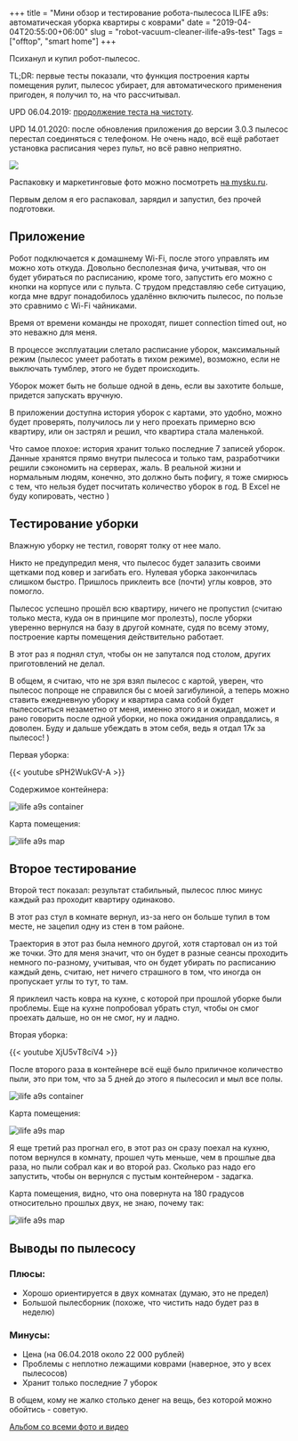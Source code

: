 +++
title = "Мини обзор и тестирование робота-пылесоса ILIFE a9s: автоматическая уборка квартиры с коврами"
date = "2019-04-04T20:55:00+06:00"
slug = "robot-vacuum-cleaner-ilife-a9s-test"
Tags = ["offtop", "smart home"]
+++

Психанул и купил робот-пылесос.

TL;DR: первые тесты показали, что функция построения карты помещения рулит, пылесос убирает, для автоматического применения пригоден, я получил то, на что рассчитывал.

UPD 06.04.2019: [продолжение теста на чистоту](/blog/2019/04/06/ilife-a9s-stress-test/).

UPD 14.01.2020: после обновления приложения до версии 3.0.3 пылесос перестал соединяться с телефоном. Не очень надо, всё ещё работает установка расписания через пульт, но всё равно неприятно.

<img itemprop="image" src="/images/2019-04/ilife-a9s.jpg" />

<!--more-->

Распаковку и маркетинговые фото можно посмотреть [на mysku.ru](htвtps://mysku.ru/blog/aliexpress/71578.html).

Первым делом я его распаковал, зарядил и запустил, без прочей подготовки.

## Приложение
Робот подключается к домашнему Wi-Fi, после этого управлять им можно хоть откуда. Довольно бесполезная фича, учитывая, что он будет убираться по расписанию, кроме того, запустить его можно с кнопки на корпусе или с пульта. С трудом представляю себе ситуацию, когда мне вдруг понадобилось удалённо включить пылесос, по пользе это сравнимо с Wi-Fi чайниками.

Время от времени команды не проходят, пишет connection timed out, но это неважно для меня.

В процессе эксплуатации слетало расписание уборок, максимальный режим (пылесос умеет работать в тихом режиме), возможно, если не выключать тумблер, этого не будет происходить.

Уборок может быть не больше одной в день, если вы захотите больше, придется запускать вручную.

В приложении доступна история уборок с картами, это удобно, можно будет проверять, получилось ли у него проехать примерно всю квартиру, или он застрял и решил, что квартира стала маленькой.

Что самое плохое: история хранит только последние 7 записей уборок. Данные хранятся прямо внутри пылесоса и только там, разработчики решили сэкономить на серверах, жаль.
В реальной жизни и нормальным людям, конечно, это должно быть пофигу, я тоже смирюсь с тем, что нельзя будет посчитать количество уборок в год. В Excel не буду копировать, честно )

## Тестирование уборки

Влажную уборку не тестил, говорят толку от нее мало.

Никто не предупредил меня, что пылесос будет залазить своими щетками под ковер и загибать его. Нулевая уборка закончилась слишком быстро. Пришлось приклеить все (почти) углы ковров, это помогло.

Пылесос успешно прошёл всю квартиру, ничего не пропустил (считаю только места, куда он в принципе мог пролезть), после уборки уверенно вернулся на базу в другой комнате, судя по всему этому, построение карты помещения действительно работает.

В этот раз я поднял стул, чтобы он не запутался под столом, других приготовлений не делал.

В общем, я считаю, что не зря взял пылесос с картой, уверен, что пылесос попроще не справился бы с моей загибулиной, а теперь можно ставить ежедневную уборку и квартира сама собой будет пылесоситься незаметно от меня, именно этого я и ожидал, может и рано говорить после одной уборки, но пока ожидания оправдались, я доволен. Буду и дальше убеждать в этом себя, ведь я отдал 17к за пылесос! )

Первая уборка:

{{< youtube sPH2WukGV-A >}}

Содержимое контейнера:

<img src="https://lh3.googleusercontent.com/SRHwPSVxiXgn52IFhFwt9kvym2dX3-H0NZQnbTHmkTc6vykD1NKP14aVEHnz21Ux3_BZdBURW3zrbDPiYJcgzlGSfinF7BQxEnqaR0HJ8x9_IRQuS7gzxEFBb5VAAQcJ5iDPWU64wtr7jerSQO-Y_U8XFCXMs41IWbyd59rne2VB4ssHnVx13mQTpgiU0wfpT8BNCE2pk-Mq1EVjNmF3K9YhYneUEnmRBlEfxvpw_njKpNhdg1K9w_EgN7yKVtU6NIijDCqKAygEYE7UtMV4rY_dfMyOnh71jUxQfsM585s6LatLaeldTF39Wp-fDVqYm8DOGQWxhi6oaxHOQJexEaaeFRnWaDbwyM1HhsIJIVcfSInIEzirapRmtghTrugkgHdPLo86VVJUPb2vXSZyh9KYWDl40-zoe9e5u_Ac8qLL7qqAXdNn3wTI3k22XE3MvohYUeR2XsPphhM6AxI9gY_YtiyGSWNg3QoRpCLKG6YjPG8M9fc8trk_uFaSxGOp6Acl6FL3UA5encmAQsGV6GZFnkda7itnCHPWpfBjB3vaN02gNd7mGHDqG-48Ivy1NRfp_Le1qrOY6_DmylJJplUYQNLaTQdhxoCg9lhbgVQ-XsFABQLxi_x8wQ1W5AmAspTd8pv-Nq4DXfrfIcRY6MHLu5ScIsI=w1738-h1304-no" alt="ilife a9s container"/>

Карта помещения:

<img src="https://lh3.googleusercontent.com/dPswt5jt8ps6TaK7_BqU0AiEIk7dZE2OgVEo8dKjMYvrQFYaDn41lh4YcAOu3D7xI5lTsFPVoa4u4GFrfnCbk5p8cFXZJQD7AsikOiDXW7BcD4d7KuTcR2wdnVVdFTcsDc6Xnp9RNvyrgjQ-V5YJL1D3wXweMNLDe3R8c4uB7ZX9bZqNqtraIudock7AukKoYcvI1oJ0lIwv7cQJHjmMIRnQI8Y0iwOikPgmyiB7TpKrkid50roMvMqVyRRMZucGeWjcx2i3Hj6FZH0RThbP7aZgWLfnkS46auEFnZcg7nrtZWFwWvGvG6oCKJQ66pSBLFdQMYvUV803JuVN8ZA1B3iz_YKu1RAozNLFNfoJvSzvOEU9PvBmXdy5TAZrQO8LCdEFUDi4zbqKq83279foyQc99q5TwmjC698qzlsB9xBsajt1sdpNotEtE6VUqEubB8DPkSkncvRB6OHG77mJAuZn1oBo7RX25sI08UuADhWkmtMVspHQQePm-OH6c0gSDkM-Nkoe7NyRLhrUmpij9hhQZk9-pZTn079GTkerx_3ToN_vhkfpH_asuecoLxSJhg4fvGd8SCmezMU6jeZGEwTCkIh0MAMbB9ZSdnwAd4V-3AftzpgfdjTKIDOP51f9B8fUrKXFw8HrMUqZTi4TC-jPzSAgeEU=w658-h1368-no" alt="ilife a9s map"/>


## Второе тестирование

Второй тест показал: результат стабильный, пылесос плюс минус каждый раз проходит квартиру одинаково.

В этот раз стул в комнате вернул, из-за него он больше тупил в том месте, не зацепил одну из стен в том районе.

Траектория в этот раз была немного другой, хотя стартовал он из той же точки. Это для меня значит, что он будет в разные сеансы проходить немного по-разному, учитывая, что он будет убирать по расписанию каждый день, считаю, нет ничего страшного в том, что иногда он пропускает углы то тут, то там.

Я приклеил часть ковра на кухне, с которой при прошлой уборке были проблемы. Еще на кухне попробовал убрать стул, чтобы он смог проехать дальше, но он не смог, ну и ладно.

Вторая уборка:

{{< youtube XjU5vT8ciV4 >}}

После второго раза в контейнере всё ещё было приличное количество пыли, это при том, что за 5 дней до этого я пылесосил и мыл все полы.

<img src="https://lh3.googleusercontent.com/M9HeqOItQphIxb6SN-LkMtct6UEkHLJWKXWoDW02vxUHZpFd_QJHJXRwcQVWPNq4Wl1EIzngLwcbjzT4PXYSB89wtiD8vUiojL22QpLoDRvw-RZZnbmdzWKHH5RBmWpw7nYye8afkONKPBvggvO_r4sr_Uhj7hm4R8t8iWboMD5BCgKZTxlhnNbOg3rhIOGZLDSildFvfUgzHipUl93d6cs_8wGSAG1EYxXrV0tVr8PtmZxAkHTtRc4QsQ-dd8PGQyoWRR3ETkEtOzMO6MN590tFwlft15F8n1ad8tVSLGSuz__g1UYWWOm81lweHhlRrMRsbnHAzj6tsNextmJYut4e4wam1K4rqEMIL5TBCfHZNraFDkA6bHrbVS-ki79P2NSHGatMTtUvVrIRXjiv8yLixwdr65R7MrBy99LGQT1QKtZInlW_uEDSYnA1eLI2D7P7Ls9qCNFid2FxqwDV-4JrjKwnOTNxAjYSP022xSWK3pLnTxfezneDRINBJLa0-tboOPr0Ilowah8EjoHlr1S93odDylwJLKSjWlFxWsVGyaiZzWa7MJ7zazlNnWo7Y9WCRg_fKilMsGVLidsVnZ7M8dugFaSyhvmBBNhRpxhKrHevScGbB01FrP9k9nd8eWrV3rx3KMNBrqzU5DAHKVJRiMuRTwg=w1738-h1304-no" alt="ilife a9s container"/>


Карта помещения:

<img src="https://lh3.googleusercontent.com/0hb_x-tyGVCDRHjIe5dgJL_oO83On_JaIuJa8Gbwh9obrQP3xdvrpxKYx6jQBUnb9tx2VRVwJ1QmQ1jWZXay2ydCaA_DtcYXNJSa3tcqdETe7KVSjDsIPbf7K3XvuaXajkVikNxWSF6ZJJGJsnlBq486QcvSXXyfEK1p_Bv01_eKd0RXX18D11x8ueGLo8Oc-dO7U2FelF4b5zD1pEKptuFY8KhUOYz_gIQdHuCCg_nHL8_wy1uhZ2CsHUboRps6uUdLhtDrf9STJ5VOfMLSBtSuclGF5yN-HYNer8uMU9IVRgO_jiq1mO99IoExLIquC5O1BbjLY7Q0ByDUZVXlhRG9o3K9XivUbdwOhMsXmnz1wfF7-lJngtItMZpzn0AyG-EIbQ8NNfAWouXt9a2nprxOiXQQo_tmdZyuGuvaxfz9kPhJI4duHzB-qBYYMu2ty1muF-FnfEKvxzy75IaKS_eWb5fr6IASkWHxxqi5Gcx9Lgg99lgFTlbVhYTvb7GyRbp1kjShzrSsWdCrk3ETvMzExpoVug_IkhU62yYsy6Pb1917Y1KZunZVBNNWYuO8xAOzzMek0Lgb227-DO4IHl01Zcbjv7wBWiJpWwIC-mpNV2XRfrvtkVPzbIC46jVSRNi7q8IsRCLMgOY1eF1daylfEYvHb4g=w658-h1368-no" alt="ilife a9s map"/>

Я еще третий раз прогнал его, в этот раз он сразу поехал на кухню, потом вернулся в комнату, прошел чуть меньше, чем в прошлые два раза, но пыли собрал как и во второй раз. Сколько раз надо его запустить, чтобы он вернулся с пустым контейнером - задагка.

Карта помещения, видно, что она повернута на 180 градусов относительно прошлых двух, не знаю, почему так:

<img src="https://lh3.googleusercontent.com/2F1cphdwO2efhPsotuDDo6d3fQ-7ZGDlID5W7oBzIjYnXhnaG-Y5T1H0KkEikDrPTatlnTOeYYtt-EjXCcWglwK7q-JGhwbD9n1UDefDUJdXYoWdkXMaGlg4n3wsw0yn9ePGQGcKHOjoGHfZkSpQdXb-XLD3LpBFTftPdRzu-sbM4SNbwYxyK5chl4GxWdE1Uhrfg2kNbI0Xu0jMlwUaIDdrXRRBRI1kvQ8Lio03KZZIaVZd9HjbonIDyFH8OTXD9P7SaApaMYbLMtRHaF2ikSKHgUn6uDlh_fjUXIRvykVLSbH_-xW5NVNrXOErPddIWA72fqgHOtN4JuP2oKuMzjFvhyIcwpl8ZJTCIp79rIBzOKye4npPmHb4DIHi-_ZdgzdW2tKlworJEdgZFP_34ereSaLQVN6WlVij7SsS1A9VaPJYlBES-gJNl29aWfIBNRLG6omdhPehgBYschDe49gWPOnknCct55PvTllKOd0q8rt1T3mAunt8Tio2MO6uBdcWylZ_-aDB59dv2FzoXhhctA25g9_fQbWTbWTKJo26v2L7EwSRGf97dOykHs7lD6h0wLfejcCvbS-L21f8-P4YIFNw4pHkbnXKrZFNIm_JOzcLQjI6mnTvbDVr8RjxYiwyEa8Y0IKNuhsKJhPHE9-hjQTYMZU=w658-h1368-no" alt="ilife a9s map"/>

## Выводы по пылесосу

### Плюсы:
- Хорошо ориентируется в двух комнатах (думаю, это не предел)
- Большой пылесборник (похоже, что чистить надо будет раз в неделю)

### Минусы:
- Цена (на 06.04.2018 около 22 000 рублей)
- Проблемы с неплотно лежащими коврами (наверное, это у всех пылесосов)
- Хранит только последние 7 уборок

В общем, кому не жалко столько денег на вещь, без которой можно обойтись - советую.

[Альбом со всеми фото и видео](https://photos.app.goo.gl/LkNxJQyThiY1fJLz9)
